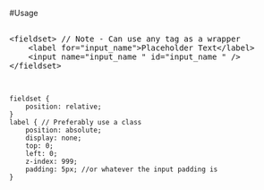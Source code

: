 #Usage


<pre>

&lt;fieldset&gt; // Note - Can use any tag as a wrapper
	&lt;label for=&quot;input_name&quot;&gt;Placeholder Text&lt;/label&gt;
    &lt;input name=&quot;input_name &quot; id=&quot;input_name &quot; /&gt;
&lt;/fieldset&gt;

</pre>

<code>
fieldset {
	position: relative;
}
label { // Preferably use a class
    position: absolute;
    display: none;
    top: 0;
    left: 0;
    z-index: 999;
    padding: 5px; //or whatever the input padding is
}
</code>